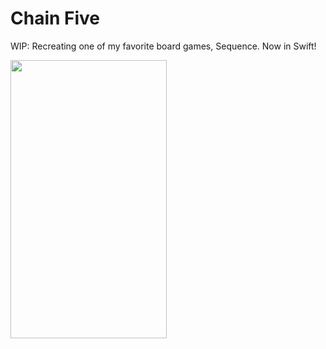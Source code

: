 # Chain Five
WIP: Recreating one of my favorite board games, Sequence. Now in Swift!

<img src="promo.gif" width="250" height="445" />
